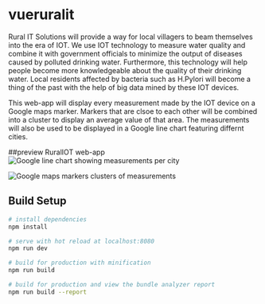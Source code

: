 # vueruralit


Rural IT Solutions will provide a way for local villagers to beam themselves into the era of IOT. We use IOT technology to measure water quality and combine it with government officials to minimize the output of diseases caused by polluted drinking water. Furthermore, this technology will help people become more knowledgeable about the quality of their drinking water. Local residents affected by bacteria such as H.Pylori will become a thing of the past with the help of big data mined by these IOT devices.

This web-app will display every measurement made by the IOT device on a Google maps marker. Markers that are clsoe to each other will be combined into a cluster to display an average value of that area. The measurements will also be used to be displayed in a Google line chart featuring differnt cities.

##preview RuralIOT web-app
![Google line chart showing measurements per city](https://i.imgur.com/QRnnqXj.png)

![Google maps markers  clusters of measurements](https://i.imgur.com/u7Bgm7l.png)

## Build Setup

``` bash
# install dependencies
npm install

# serve with hot reload at localhost:8080
npm run dev

# build for production with minification
npm run build

# build for production and view the bundle analyzer report
npm run build --report
```

